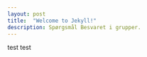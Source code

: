 ```yaml
---
layout: post
title:  "Welcome to Jekyll!"
description: Spørgsmål Besvaret i grupper.
---
```


test
test
